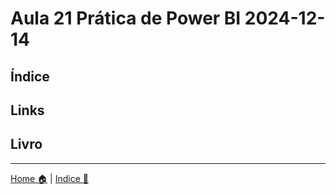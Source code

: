 # Aula 21 Prática de Power BI 2024-12-14

## Índice 


## Links


## Livro


-----

[Home 🏠](../README.md) | [Indice 📇](README.md)